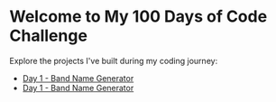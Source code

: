 <html lang="en">
<head>
    <meta charset="UTF-8">
    <meta name="viewport" content="width=device-width, initial-scale=1.0">
</head>
<body>
    <h1>Welcome to My 100 Days of Code Challenge</h1>
    <p>Explore the projects I've built during my coding journey:</p>
    <ul>
        <li><a href="https://amartyachowdhury.github.io/100-Days-of-Code/Day%201%20-%20Band%20Name%20Generator/">Day 1 - Band Name Generator</a></li>
        <li><a href="https://amartyachowdhury.github.io/100-Days-of-Code/Day%201%20-%20Band%20Name%20Generator/">Day 1 - Band Name Generator</a></li>
    </ul>
</body>
</html>
